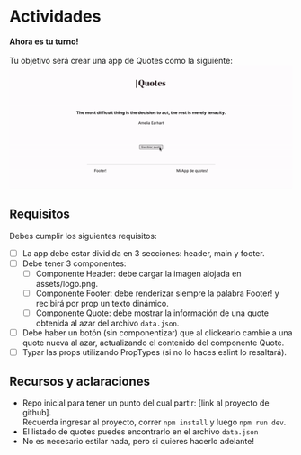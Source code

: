 # Actividades

**Ahora es tu turno!**\
\
Tu objetivo será crear una app de Quotes como la siguiente:\
![Quotes app gif](./quotes-app.gif)

## Requisitos

Debes cumplir los siguientes requisitos:

- [ ] La app debe estar dividida en 3 secciones: header, main y footer.
- [ ] Debe tener 3 componentes:
  - [ ] Componente Header: debe cargar la imagen alojada en assets/logo.png.
  - [ ] Componente Footer: debe renderizar siempre la palabra Footer! y recibirá por prop un texto dinámico.
  - [ ] Componente Quote: debe mostrar la información de una quote obtenida al azar del archivo `data.json`.
- [ ] Debe haber un botón (sin componentizar) que al clickearlo cambie a una quote nueva al azar, actualizando el contenido del componente Quote.
- [ ] Typar las props utilizando PropTypes (si no lo haces eslint lo resaltará).

## Recursos y aclaraciones

- Repo inicial para tener un punto del cual partir: [link al proyecto de github].\
Recuerda ingresar al proyecto, correr `npm install` y luego `npm run dev`.
- El listado de quotes puedes encontrarlo en el archivo `data.json`
- No es necesario estilar nada, pero si quieres hacerlo adelante!
